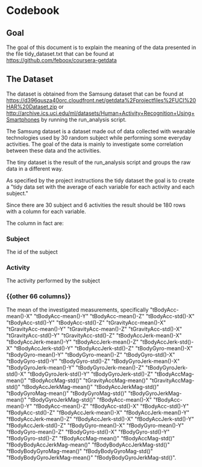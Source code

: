 # Codebook

## Goal
The goal of this document is to explain the meaning of the data presented in the file tidy_dataset.txt that can be found at https://github.com/feboox/coursera-getdata
## The Dataset
The dataset is obtained from the Samsung dataset that can be found at https://d396qusza40orc.cloudfront.net/getdata%2Fprojectfiles%2FUCI%20HAR%20Dataset.zip or http://archive.ics.uci.edu/ml/datasets/Human+Activity+Recognition+Using+Smartphones by running the run_analysis script.

The Samsung dataset is a dataset made out of data collected with wearable technologies used by 30 random subject while performing some everyday activities. The goal of the data is mainly to investigate some correlation between these data and the activities.

The tiny dataset is the result of the run_analysis script and groups the raw data in a different way.

As specified by the project instructions the tidy dataset the goal is to create a "tidy data set with the average of each variable for each activity and each subject."

Since there are 30 subject and 6 activities the result should be 180 rows with a column for each variable.

The column in fact are:

### Subject
The id of the subject

### Activity
The activity performed by the subject

### {{other 66 columns}}
The mean of the investigated measurements, specifically "tBodyAcc-mean()-X" "tBodyAcc-mean()-Y" "tBodyAcc-mean()-Z" "tBodyAcc-std()-X" "tBodyAcc-std()-Y" "tBodyAcc-std()-Z" "tGravityAcc-mean()-X" "tGravityAcc-mean()-Y" "tGravityAcc-mean()-Z" "tGravityAcc-std()-X" "tGravityAcc-std()-Y" "tGravityAcc-std()-Z" "tBodyAccJerk-mean()-X" "tBodyAccJerk-mean()-Y" "tBodyAccJerk-mean()-Z" "tBodyAccJerk-std()-X" "tBodyAccJerk-std()-Y" "tBodyAccJerk-std()-Z" "tBodyGyro-mean()-X" "tBodyGyro-mean()-Y" "tBodyGyro-mean()-Z" "tBodyGyro-std()-X" "tBodyGyro-std()-Y" "tBodyGyro-std()-Z" "tBodyGyroJerk-mean()-X" "tBodyGyroJerk-mean()-Y" "tBodyGyroJerk-mean()-Z" "tBodyGyroJerk-std()-X" "tBodyGyroJerk-std()-Y" "tBodyGyroJerk-std()-Z" "tBodyAccMag-mean()" "tBodyAccMag-std()" "tGravityAccMag-mean()" "tGravityAccMag-std()" "tBodyAccJerkMag-mean()" "tBodyAccJerkMag-std()" "tBodyGyroMag-mean()" "tBodyGyroMag-std()" "tBodyGyroJerkMag-mean()" "tBodyGyroJerkMag-std()" "fBodyAcc-mean()-X" "fBodyAcc-mean()-Y" "fBodyAcc-mean()-Z" "fBodyAcc-std()-X" "fBodyAcc-std()-Y" "fBodyAcc-std()-Z" "fBodyAccJerk-mean()-X" "fBodyAccJerk-mean()-Y" "fBodyAccJerk-mean()-Z" "fBodyAccJerk-std()-X" "fBodyAccJerk-std()-Y" "fBodyAccJerk-std()-Z" "fBodyGyro-mean()-X" "fBodyGyro-mean()-Y" "fBodyGyro-mean()-Z" "fBodyGyro-std()-X" "fBodyGyro-std()-Y" "fBodyGyro-std()-Z" "fBodyAccMag-mean()" "fBodyAccMag-std()" "fBodyBodyAccJerkMag-mean()" "fBodyBodyAccJerkMag-std()" "fBodyBodyGyroMag-mean()" "fBodyBodyGyroMag-std()" "fBodyBodyGyroJerkMag-mean()" "fBodyBodyGyroJerkMag-std()".



